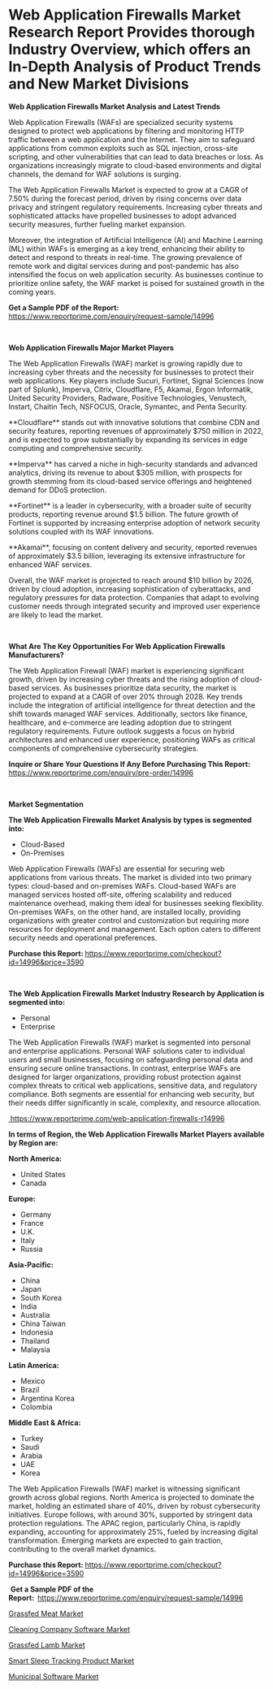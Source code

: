 <p><h1>Web Application Firewalls Market Research Report Provides thorough Industry Overview, which offers an In-Depth Analysis of Product Trends and New Market Divisions</h1></p><p><strong>Web Application Firewalls Market Analysis and Latest Trends</strong></p>
<p><p>Web Application Firewalls (WAFs) are specialized security systems designed to protect web applications by filtering and monitoring HTTP traffic between a web application and the Internet. They aim to safeguard applications from common exploits such as SQL injection, cross-site scripting, and other vulnerabilities that can lead to data breaches or loss. As organizations increasingly migrate to cloud-based environments and digital channels, the demand for WAF solutions is surging.</p><p>The Web Application Firewalls Market is expected to grow at a CAGR of 7.50% during the forecast period, driven by rising concerns over data privacy and stringent regulatory requirements. Increasing cyber threats and sophisticated attacks have propelled businesses to adopt advanced security measures, further fueling market expansion. </p><p>Moreover, the integration of Artificial Intelligence (AI) and Machine Learning (ML) within WAFs is emerging as a key trend, enhancing their ability to detect and respond to threats in real-time. The growing prevalence of remote work and digital services during and post-pandemic has also intensified the focus on web application security. As businesses continue to prioritize online safety, the WAF market is poised for sustained growth in the coming years.</p></p>
<p><strong>Get a Sample PDF of the Report:&nbsp;</strong> <a href="https://www.reportprime.com/enquiry/request-sample/14996?utm_campaign=973&utm_medium=2&utm_source=Github&utm_content=ia&utm_term=29112024&utm_id=web-application-firewalls">https://www.reportprime.com/enquiry/request-sample/14996</a></p>
<p>&nbsp;</p>
<p><strong>Web Application Firewalls Major Market Players</strong></p>
<p><p>The Web Application Firewalls (WAF) market is growing rapidly due to increasing cyber threats and the necessity for businesses to protect their web applications. Key players include Sucuri, Fortinet, Signal Sciences (now part of Splunk), Imperva, Citrix, Cloudflare, F5, Akamai, Ergon Informatik, United Security Providers, Radware, Positive Technologies, Venustech, Instart, Chaitin Tech, NSFOCUS, Oracle, Symantec, and Penta Security.</p><p>**Cloudflare** stands out with innovative solutions that combine CDN and security features, reporting revenues of approximately $750 million in 2022, and is expected to grow substantially by expanding its services in edge computing and comprehensive security. </p><p>**Imperva** has carved a niche in high-security standards and advanced analytics, driving its revenue to about $305 million, with prospects for growth stemming from its cloud-based service offerings and heightened demand for DDoS protection.</p><p>**Fortinet** is a leader in cybersecurity, with a broader suite of security products, reporting revenue around $1.5 billion. The future growth of Fortinet is supported by increasing enterprise adoption of network security solutions coupled with its WAF innovations.</p><p>**Akamai**, focusing on content delivery and security, reported revenues of approximately $3.5 billion, leveraging its extensive infrastructure for enhanced WAF services.</p><p>Overall, the WAF market is projected to reach around $10 billion by 2026, driven by cloud adoption, increasing sophistication of cyberattacks, and regulatory pressures for data protection. Companies that adapt to evolving customer needs through integrated security and improved user experience are likely to lead the market.</p></p>
<p>&nbsp;</p>
<p><strong>What Are The Key Opportunities For Web Application Firewalls Manufacturers?</strong></p>
<p><p>The Web Application Firewall (WAF) market is experiencing significant growth, driven by increasing cyber threats and the rising adoption of cloud-based services. As businesses prioritize data security, the market is projected to expand at a CAGR of over 20% through 2028. Key trends include the integration of artificial intelligence for threat detection and the shift towards managed WAF services. Additionally, sectors like finance, healthcare, and e-commerce are leading adoption due to stringent regulatory requirements. Future outlook suggests a focus on hybrid architectures and enhanced user experience, positioning WAFs as critical components of comprehensive cybersecurity strategies.</p></p>
<p><strong>Inquire or Share Your Questions If Any Before Purchasing This Report:</strong> <a href="https://www.reportprime.com/enquiry/pre-order/14996?utm_campaign=973&utm_medium=2&utm_source=Github&utm_content=ia&utm_term=29112024&utm_id=web-application-firewalls">https://www.reportprime.com/enquiry/pre-order/14996</a></p>
<p>&nbsp;</p>
<p><strong>Market Segmentation</strong></p>
<p><strong>The Web Application Firewalls Market Analysis by types is segmented into:</strong></p>
<p><ul><li>Cloud-Based</li><li>On-Premises</li></ul></p>
<p><p>Web Application Firewalls (WAFs) are essential for securing web applications from various threats. The market is divided into two primary types: cloud-based and on-premises WAFs. Cloud-based WAFs are managed services hosted off-site, offering scalability and reduced maintenance overhead, making them ideal for businesses seeking flexibility. On-premises WAFs, on the other hand, are installed locally, providing organizations with greater control and customization but requiring more resources for deployment and management. Each option caters to different security needs and operational preferences.</p></p>
<p><strong>Purchase this Report:&nbsp;</strong><a href="https://www.reportprime.com/checkout?id=14996&price=3590&utm_campaign=973&utm_medium=2&utm_source=Github&utm_content=ia&utm_term=29112024&utm_id=web-application-firewalls">https://www.reportprime.com/checkout?id=14996&price=3590</a></p>
<p>&nbsp;</p>
<p><strong>The Web Application Firewalls Market Industry Research by Application is segmented into:</strong></p>
<p><ul><li>Personal</li><li>Enterprise</li></ul></p>
<p><p>The Web Application Firewalls (WAF) market is segmented into personal and enterprise applications. Personal WAF solutions cater to individual users and small businesses, focusing on safeguarding personal data and ensuring secure online transactions. In contrast, enterprise WAFs are designed for larger organizations, providing robust protection against complex threats to critical web applications, sensitive data, and regulatory compliance. Both segments are essential for enhancing web security, but their needs differ significantly in scale, complexity, and resource allocation.</p></p>
<p><a href="https://www.reportprime.com/web-application-firewalls-r14996?utm_campaign=973&utm_medium=2&utm_source=Github&utm_content=ia&utm_term=29112024&utm_id=web-application-firewalls">&nbsp;https://www.reportprime.com/web-application-firewalls-r14996</a></p>
<p><strong>In terms of Region, the Web Application Firewalls Market Players available by Region are:</strong></p>
<p>
    <p> <strong> North America: </strong>
        <ul>
            <li>United States</li>
            <li>Canada</li>
        </ul>
        </p> 
    <p> <strong> Europe: </strong>
        <ul>
            <li>Germany</li>
            <li>France</li>
            <li>U.K.</li>
            <li>Italy</li>
            <li>Russia</li>
        </ul>
        </p> 
    <p> <strong> Asia-Pacific: </strong>
        <ul>
            <li>China</li>
            <li>Japan</li>
            <li>South Korea</li>
            <li>India</li>
            <li>Australia</li>
            <li>China Taiwan</li>
            <li>Indonesia</li>
            <li>Thailand</li>
            <li>Malaysia</li>
        </ul>
        </p> 
    <p> <strong> Latin America: </strong>
        <ul>
            <li>Mexico</li>
            <li>Brazil</li>
            <li>Argentina Korea</li>
            <li>Colombia</li>
        </ul>
        </p> 
    <p> <strong> Middle East & Africa: </strong>
        <ul>
            <li>Turkey</li>
            <li>Saudi</li>
            <li>Arabia</li>
            <li>UAE</li>
            <li>Korea</li>
        </ul>
    </p>
    </p>
<p><p>The Web Application Firewalls (WAF) market is witnessing significant growth across global regions. North America is projected to dominate the market, holding an estimated share of 40%, driven by robust cybersecurity initiatives. Europe follows, with around 30%, supported by stringent data protection regulations. The APAC region, particularly China, is rapidly expanding, accounting for approximately 25%, fueled by increasing digital transformation. Emerging markets are expected to gain traction, contributing to the overall market dynamics.</p></p>
<p><strong>Purchase this Report: </strong><a href="https://www.reportprime.com/checkout?id=14996&price=3590&utm_campaign=973&utm_medium=2&utm_source=Github&utm_content=ia&utm_term=29112024&utm_id=web-application-firewalls">https://www.reportprime.com/checkout?id=14996&price=3590</a></p>
<p>&nbsp;<strong>Get a Sample PDF of the Report:&nbsp;&nbsp;</strong><a href="https://www.reportprime.com/enquiry/request-sample/14996?utm_campaign=973&utm_medium=2&utm_source=Github&utm_content=ia&utm_term=29112024&utm_id=web-application-firewalls">https://www.reportprime.com/enquiry/request-sample/14996</a></p>
<p><strong></strong></p>
<p><p><a href="https://www.linkedin.com/pulse/in-depth-analysis-global-grassfed-meat-market-scope-its-rapid-5j5gf?utm_campaign=973&utm_medium=2&utm_source=Github&utm_content=ia&utm_term=29112024&utm_id=web-application-firewalls">Grassfed Meat Market</a></p><p><a href="https://github.com/lashaunm5st/Market-Research-Report-List-1/blob/main/cleaning-company-software-market.md?utm_campaign=973&utm_medium=2&utm_source=Github&utm_content=ia&utm_term=29112024&utm_id=web-application-firewalls">Cleaning Company Software Market</a></p><p><a href="https://www.linkedin.com/pulse/grassfed-lamb-value-chain-analysis-from-raw-materials-end-user-3cxxf?utm_campaign=973&utm_medium=2&utm_source=Github&utm_content=ia&utm_term=29112024&utm_id=web-application-firewalls">Grassfed Lamb Market</a></p><p><a href="https://issuu.com/reportprime-2/docs/smart-sleep-tracking-product-market-size-2030.pptx?utm_campaign=973&utm_medium=2&utm_source=Github&utm_content=ia&utm_term=29112024&utm_id=web-application-firewalls">Smart Sleep Tracking Product Market</a></p><p><a href="https://github.com/kimberjam0i/Market-Research-Report-List-1/blob/main/municipal-software-market.md?utm_campaign=973&utm_medium=2&utm_source=Github&utm_content=ia&utm_term=29112024&utm_id=web-application-firewalls">Municipal Software Market</a></p></p>